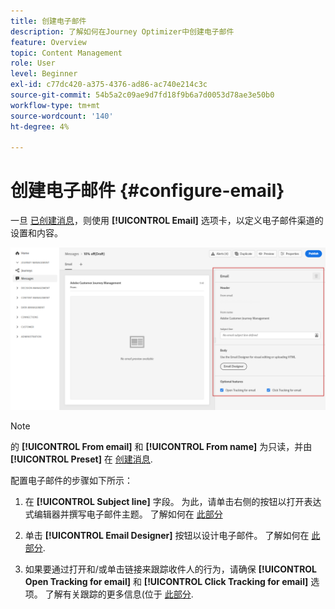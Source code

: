```yaml
---
title: 创建电子邮件
description: 了解如何在Journey Optimizer中创建电子邮件
feature: Overview
topic: Content Management
role: User
level: Beginner
exl-id: c77dc420-a375-4376-ad86-ac740e214c3c
source-git-commit: 54b5a2c09ae9d7fd18f9b6a7d0053d78ae3e50b0
workflow-type: tm+mt
source-wordcount: '140'
ht-degree: 4%

---
```


# 创建电子邮件 {#configure-email}

一旦 [已创建消息](create-message.md)，则使用 **[!UICONTROL Email]** 选项卡，以定义电子邮件渠道的设置和内容。

![](assets/emails-configuration.png)

>[!NOTE]
>
>的 **[!UICONTROL From email]** 和 **[!UICONTROL From name]** 为只读，并由 **[!UICONTROL Preset]** 在 [创建消息](create-message.md).

配置电子邮件的步骤如下所示：

1. 在 **[!UICONTROL Subject line]** 字段。 为此，请单击右侧的按钮以打开表达式编辑器并撰写电子邮件主题。 了解如何在 [此部分](personalization/personalize.md)

1. 单击 **[!UICONTROL Email Designer]** 按钮以设计电子邮件。 了解如何在 [此部分](design-emails.md).

1. 如果要通过打开和/或单击链接来跟踪收件人的行为，请确保 **[!UICONTROL Open Tracking for email]** 和 **[!UICONTROL Click Tracking for email]** 选项。 了解有关跟踪的更多信息(位于 [此部分](message-tracking.md).
